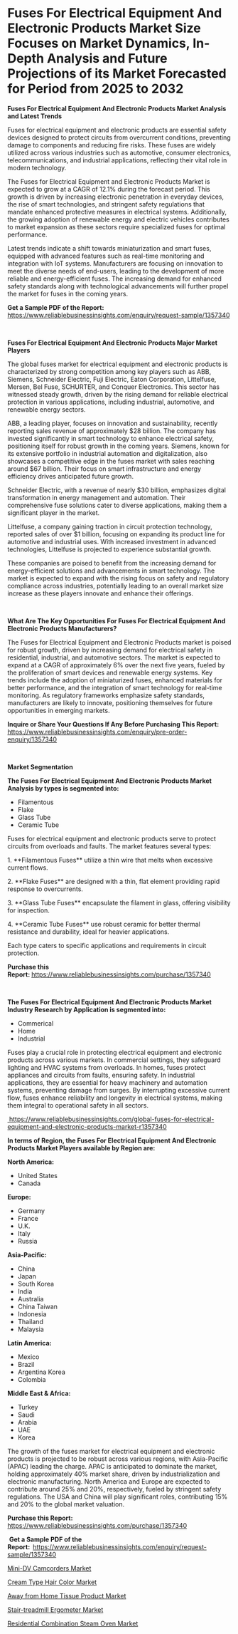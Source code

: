 <p><h1>Fuses For Electrical Equipment And Electronic Products Market Size Focuses on Market Dynamics, In-Depth Analysis and Future Projections of its Market Forecasted for Period from 2025 to 2032</h1></p><p><strong>Fuses For Electrical Equipment And Electronic Products Market Analysis and Latest Trends</strong></p>
<p><p>Fuses for electrical equipment and electronic products are essential safety devices designed to protect circuits from overcurrent conditions, preventing damage to components and reducing fire risks. These fuses are widely utilized across various industries such as automotive, consumer electronics, telecommunications, and industrial applications, reflecting their vital role in modern technology.</p><p>The Fuses for Electrical Equipment and Electronic Products Market is expected to grow at a CAGR of 12.1% during the forecast period. This growth is driven by increasing electronic penetration in everyday devices, the rise of smart technologies, and stringent safety regulations that mandate enhanced protective measures in electrical systems. Additionally, the growing adoption of renewable energy and electric vehicles contributes to market expansion as these sectors require specialized fuses for optimal performance.</p><p>Latest trends indicate a shift towards miniaturization and smart fuses, equipped with advanced features such as real-time monitoring and integration with IoT systems. Manufacturers are focusing on innovation to meet the diverse needs of end-users, leading to the development of more reliable and energy-efficient fuses. The increasing demand for enhanced safety standards along with technological advancements will further propel the market for fuses in the coming years.</p></p>
<p><strong>Get a Sample PDF of the Report:&nbsp;</strong> <a href="https://www.reliablebusinessinsights.com/enquiry/request-sample/1357340?utm_campaign=75&utm_medium=2&utm_source=Github&utm_content=ia&utm_term=05042025&utm_id=fuses-for-electrical-equipment-and-electronic-products">https://www.reliablebusinessinsights.com/enquiry/request-sample/1357340</a></p>
<p>&nbsp;</p>
<p><strong>Fuses For Electrical Equipment And Electronic Products Major Market Players</strong></p>
<p><p>The global fuses market for electrical equipment and electronic products is characterized by strong competition among key players such as ABB, Siemens, Schneider Electric, Fuji Electric, Eaton Corporation, Littelfuse, Mersen, Bel Fuse, SCHURTER, and Conquer Electronics. This sector has witnessed steady growth, driven by the rising demand for reliable electrical protection in various applications, including industrial, automotive, and renewable energy sectors.</p><p>ABB, a leading player, focuses on innovation and sustainability, recently reporting sales revenue of approximately $28 billion. The company has invested significantly in smart technology to enhance electrical safety, positioning itself for robust growth in the coming years. Siemens, known for its extensive portfolio in industrial automation and digitalization, also showcases a competitive edge in the fuses market with sales reaching around $67 billion. Their focus on smart infrastructure and energy efficiency drives anticipated future growth.</p><p>Schneider Electric, with a revenue of nearly $30 billion, emphasizes digital transformation in energy management and automation. Their comprehensive fuse solutions cater to diverse applications, making them a significant player in the market. </p><p>Littelfuse, a company gaining traction in circuit protection technology, reported sales of over $1 billion, focusing on expanding its product line for automotive and industrial uses. With increased investment in advanced technologies, Littelfuse is projected to experience substantial growth.</p><p>These companies are poised to benefit from the increasing demand for energy-efficient solutions and advancements in smart technology. The market is expected to expand with the rising focus on safety and regulatory compliance across industries, potentially leading to an overall market size increase as these players innovate and enhance their offerings.</p></p>
<p>&nbsp;</p>
<p><strong>What Are The Key Opportunities For Fuses For Electrical Equipment And Electronic Products Manufacturers?</strong></p>
<p><p>The Fuses for Electrical Equipment and Electronic Products market is poised for robust growth, driven by increasing demand for electrical safety in residential, industrial, and automotive sectors. The market is expected to expand at a CAGR of approximately 6% over the next five years, fueled by the proliferation of smart devices and renewable energy systems. Key trends include the adoption of miniaturized fuses, enhanced materials for better performance, and the integration of smart technology for real-time monitoring. As regulatory frameworks emphasize safety standards, manufacturers are likely to innovate, positioning themselves for future opportunities in emerging markets.</p></p>
<p><strong>Inquire or Share Your Questions If Any Before Purchasing This Report:</strong> <a href="https://www.reliablebusinessinsights.com/enquiry/pre-order-enquiry/1357340?utm_campaign=75&utm_medium=2&utm_source=Github&utm_content=ia&utm_term=05042025&utm_id=fuses-for-electrical-equipment-and-electronic-products">https://www.reliablebusinessinsights.com/enquiry/pre-order-enquiry/1357340</a></p>
<p>&nbsp;</p>
<p><strong>Market Segmentation</strong></p>
<p><strong>The Fuses For Electrical Equipment And Electronic Products Market Analysis by types is segmented into:</strong></p>
<p><ul><li>Filamentous</li><li>Flake</li><li>Glass Tube</li><li>Ceramic Tube</li></ul></p>
<p><p>Fuses for electrical equipment and electronic products serve to protect circuits from overloads and faults. The market features several types: </p><p>1. **Filamentous Fuses** utilize a thin wire that melts when excessive current flows.</p><p>2. **Flake Fuses** are designed with a thin, flat element providing rapid response to overcurrents.</p><p>3. **Glass Tube Fuses** encapsulate the filament in glass, offering visibility for inspection.</p><p>4. **Ceramic Tube Fuses** use robust ceramic for better thermal resistance and durability, ideal for heavier applications. </p><p>Each type caters to specific applications and requirements in circuit protection.</p></p>
<p><strong>Purchase this Report:&nbsp;</strong><a href="https://www.reliablebusinessinsights.com/purchase/1357340?utm_campaign=75&utm_medium=2&utm_source=Github&utm_content=ia&utm_term=05042025&utm_id=fuses-for-electrical-equipment-and-electronic-products">https://www.reliablebusinessinsights.com/purchase/1357340</a></p>
<p>&nbsp;</p>
<p><strong>The Fuses For Electrical Equipment And Electronic Products Market Industry Research by Application is segmented into:</strong></p>
<p><ul><li>Commerical</li><li>Home</li><li>Industrial</li></ul></p>
<p><p>Fuses play a crucial role in protecting electrical equipment and electronic products across various markets. In commercial settings, they safeguard lighting and HVAC systems from overloads. In homes, fuses protect appliances and circuits from faults, ensuring safety. In industrial applications, they are essential for heavy machinery and automation systems, preventing damage from surges. By interrupting excessive current flow, fuses enhance reliability and longevity in electrical systems, making them integral to operational safety in all sectors.</p></p>
<p><a href="https://www.reliablebusinessinsights.com/global-fuses-for-electrical-equipment-and-electronic-products-market-r1357340?utm_campaign=75&utm_medium=2&utm_source=Github&utm_content=ia&utm_term=05042025&utm_id=fuses-for-electrical-equipment-and-electronic-products">&nbsp;https://www.reliablebusinessinsights.com/global-fuses-for-electrical-equipment-and-electronic-products-market-r1357340</a></p>
<p><strong>In terms of Region, the Fuses For Electrical Equipment And Electronic Products Market Players available by Region are:</strong></p>
<p>
    <p> <strong> North America: </strong>
        <ul>
            <li>United States</li>
            <li>Canada</li>
        </ul>
        </p> 
    <p> <strong> Europe: </strong>
        <ul>
            <li>Germany</li>
            <li>France</li>
            <li>U.K.</li>
            <li>Italy</li>
            <li>Russia</li>
        </ul>
        </p> 
    <p> <strong> Asia-Pacific: </strong>
        <ul>
            <li>China</li>
            <li>Japan</li>
            <li>South Korea</li>
            <li>India</li>
            <li>Australia</li>
            <li>China Taiwan</li>
            <li>Indonesia</li>
            <li>Thailand</li>
            <li>Malaysia</li>
        </ul>
        </p> 
    <p> <strong> Latin America: </strong>
        <ul>
            <li>Mexico</li>
            <li>Brazil</li>
            <li>Argentina Korea</li>
            <li>Colombia</li>
        </ul>
        </p> 
    <p> <strong> Middle East & Africa: </strong>
        <ul>
            <li>Turkey</li>
            <li>Saudi</li>
            <li>Arabia</li>
            <li>UAE</li>
            <li>Korea</li>
        </ul>
    </p>
    </p>
<p><p>The growth of the fuses market for electrical equipment and electronic products is projected to be robust across various regions, with Asia-Pacific (APAC) leading the charge. APAC is anticipated to dominate the market, holding approximately 40% market share, driven by industrialization and electronic manufacturing. North America and Europe are expected to contribute around 25% and 20%, respectively, fueled by stringent safety regulations. The USA and China will play significant roles, contributing 15% and 20% to the global market valuation.</p></p>
<p><strong>Purchase this Report: </strong><a href="https://www.reliablebusinessinsights.com/purchase/1357340?utm_campaign=75&utm_medium=2&utm_source=Github&utm_content=ia&utm_term=05042025&utm_id=fuses-for-electrical-equipment-and-electronic-products">https://www.reliablebusinessinsights.com/purchase/1357340</a></p>
<p>&nbsp;<strong>Get a Sample PDF of the Report:&nbsp;&nbsp;</strong><a href="https://www.reliablebusinessinsights.com/enquiry/request-sample/1357340?utm_campaign=75&utm_medium=2&utm_source=Github&utm_content=ia&utm_term=05042025&utm_id=fuses-for-electrical-equipment-and-electronic-products">https://www.reliablebusinessinsights.com/enquiry/request-sample/1357340</a></p>
<p><strong></strong></p>
<p><p><a href="https://github.com/elceryaneik/Market-Research-Report-List-1/blob/main/mini-dv-camcorders-market.md?utm_campaign=75&utm_medium=2&utm_source=Github&utm_content=ia&utm_term=05042025&utm_id=fuses-for-electrical-equipment-and-electronic-products">Mini-DV Camcorders Market</a></p><p><a href="https://github.com/dusektwinec3/Market-Research-Report-List-1/blob/main/cream-type-hair-color-market.md?utm_campaign=75&utm_medium=2&utm_source=Github&utm_content=ia&utm_term=05042025&utm_id=fuses-for-electrical-equipment-and-electronic-products">Cream Type Hair Color Market</a></p><p><a href="https://github.com/jullselai/Market-Research-Report-List-1/blob/main/away-from-home-tissue-product-market.md?utm_campaign=75&utm_medium=2&utm_source=Github&utm_content=ia&utm_term=05042025&utm_id=fuses-for-electrical-equipment-and-electronic-products">Away from Home Tissue Product Market</a></p><p><a href="https://github.com/sukeldrage0g/Market-Research-Report-List-1/blob/main/stair-treadmill-ergometer-market.md?utm_campaign=75&utm_medium=2&utm_source=Github&utm_content=ia&utm_term=05042025&utm_id=fuses-for-electrical-equipment-and-electronic-products">Stair-treadmill Ergometer Market</a></p><p><a href="https://github.com/luhleickov/Market-Research-Report-List-1/blob/main/residential-combination-steam-oven-market.md?utm_campaign=75&utm_medium=2&utm_source=Github&utm_content=ia&utm_term=05042025&utm_id=fuses-for-electrical-equipment-and-electronic-products">Residential Combination Steam Oven Market</a></p></p>